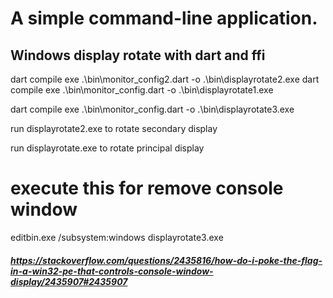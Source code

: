 # A simple command-line application.
## Windows display rotate with dart and ffi

dart compile exe .\bin\monitor_config2.dart -o .\bin\displayrotate2.exe
dart compile exe .\bin\monitor_config.dart -o .\bin\displayrotate1.exe

dart compile exe .\bin\monitor_config.dart -o .\bin\displayrotate3.exe

run displayrotate2.exe to rotate secondary display

run displayrotate.exe to rotate principal display

# execute this for remove console window
editbin.exe /subsystem:windows displayrotate3.exe

##### https://stackoverflow.com/questions/2435816/how-do-i-poke-the-flag-in-a-win32-pe-that-controls-console-window-display/2435907#2435907



